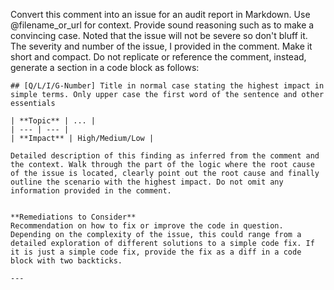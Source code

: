 Convert this comment into an issue for an audit report in Markdown. Use @filename_or_url for context. Provide sound reasoning such as to make a convincing case. Noted that the issue will not be severe so don't bluff it. The severity and number of the issue, I provided in the comment. Make it short and compact. Do not replicate or reference the comment, instead, generate a section in a code block as follows:  
  
```  
## [Q/L/I/G-Number] Title in normal case stating the highest impact in simple terms. Only upper case the first word of the sentence and other essentials

| **Topic** | ... |
| --- | --- |
| **Impact** | High/Medium/Low |

Detailed description of this finding as inferred from the comment and the context. Walk through the part of the logic where the root cause of the issue is located, clearly point out the root cause and finally outline the scenario with the highest impact. Do not omit any information provided in the comment.


**Remediations to Consider** 
Recommendation on how to fix or improve the code in question. Depending on the complexity of the issue, this could range from a detailed exploration of different solutions to a simple code fix. If it is just a simple code fix, provide the fix as a diff in a code block with two backticks.  

---

```
